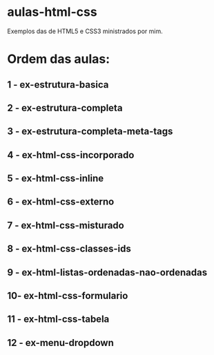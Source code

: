 # aulas-html-css
Exemplos das de HTML5 e CSS3 ministrados por mim.

# Ordem das aulas:

## 1 - ex-estrutura-basica 

## 2 - ex-estrutura-completa

## 3 - ex-estrutura-completa-meta-tags

## 4 - ex-html-css-incorporado

## 5 - ex-html-css-inline

## 6 - ex-html-css-externo

## 7 - ex-html-css-misturado

## 8 - ex-html-css-classes-ids

## 9 - ex-html-listas-ordenadas-nao-ordenadas

## 10- ex-html-css-formulario

## 11 - ex-html-css-tabela

## 12 - ex-menu-dropdown
